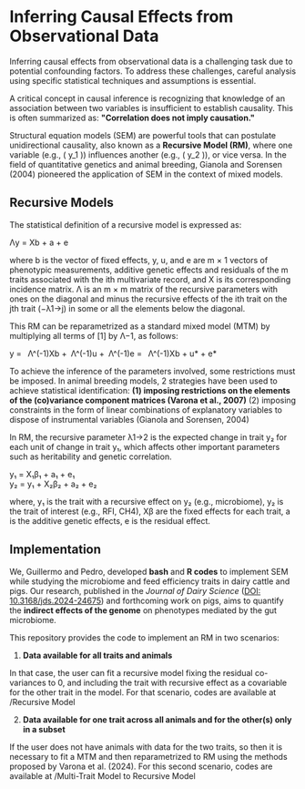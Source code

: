 # Inferring Causal Effects from Observational Data

Inferring causal effects from observational data is a challenging task due to potential confounding factors. To address these challenges, careful analysis using specific statistical techniques and assumptions is essential. 

A critical concept in causal inference is recognizing that knowledge of an association between two variables is insufficient to establish causality. This is often summarized as: **"Correlation does not imply causation."**

Structural equation models (SEM) are powerful tools that can postulate unidirectional causality, also known as a **Recursive Model (RM)**, where one variable (e.g., \( y_1 \)) influences another (e.g., \( y_2 \)), or vice versa. In the field of quantitative genetics and animal breeding, Gianola and Sorensen (2004) pioneered the application of SEM in the context of mixed models.

## Recursive Models

The statistical definition of a recursive model is expressed as:

Λy = Xb + a + e

where b is the vector of fixed effects, y, u, and e are m × 1 vectors of phenotypic measurements, additive genetic effects and residuals of the m traits associated with the ith multivariate record, and X is its corresponding incidence matrix. Λ is an m × m matrix of the recursive parameters with ones on the diagonal and minus the recursive effects of the ith trait on the jth trait (−λ1→j) in some or all the elements below the diagonal.

This RM can be reparametrized as a standard mixed model (MTM) by multiplying all terms of [1] by Λ−1, as follows:

y =  Λ^(-1)Xb + Λ^(-1)u + Λ^(-1)e =  Λ^(-1)Xb + u* + e*

To achieve the inference of the parameters involved, some restrictions must be imposed. In animal breeding models, 2 strategies have been used to achieve statistical identification:
  **(1) imposing restrictions on the elements of the (co)variance component matrices (Varona et al., 2007)**
  (2) imposing constraints in the form of linear combinations of explanatory variables to dispose of instrumental variables (Gianola and Sorensen, 2004)

In RM, the recursive parameter λ1→2 is the expected change in trait y₂ for each unit of change in trait y₁, which affects other important parameters such as heritability and genetic correlation.

y₁ = X₁β₁ + a₁ + e₁  
y₂ = y₁ + X₂β₂ + a₂ + e₂ 

where, y₁ is the trait with a recursive effect on y₂ (e.g., microbiome), y₂ is the trait of interest (e.g., RFI, CH4), Xβ are the fixed effects for each trait, a is the additive genetic effects, e is the residual effect.  


## Implementation

We, Guillermo and Pedro, developed **bash** and **R codes** to implement SEM while studying the microbiome and feed efficiency traits in dairy cattle and pigs. Our research, published in the *Journal of Dairy Science* ([DOI: 10.3168/jds.2024-24675](https://doi.org/10.3168/jds.2024-24675)) and forthcoming work on pigs, aims to quantify the **indirect effects of the genome** on phenotypes mediated by the gut microbiome.  
  
This repository provides the code to implement an RM in two scenarios:  

1. **Data available for all traits and animals**

In that case, the user can fit a recursive model fixing the residual co-variances to 0, and including the trait with recursive effect as a covariable for the other trait in the model.
For that scenario, codes are available at /Recursive Model
     
2. **Data available for one trait across all animals and for the other(s) only in a subset**  

If the user does not have animals with data for the two traits, so then it is necessary to fit a MTM and then reparametrized to RM using the methods proposed by Varona et al. (2024).
For this second scenario, codes are available at /Multi-Trait Model to Recursive Model


